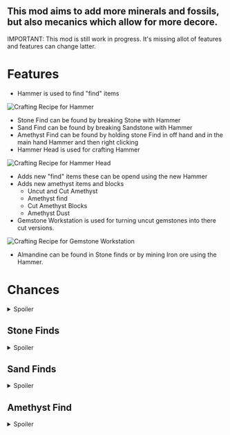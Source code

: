 This mod aims to add more minerals and fossils, but also mecanics which allow for more decore.
---
IMPORTANT: This mod is still work in progress. It's missing allot of features and features can change latter.

# Features
- Hammer is used to find "find" items

![Crafting Recipe for Hammer](https://cdn.modrinth.com/data/cached_images/640e82dde8ebe05cfbc5c6b662777f8496089321.png)
- Stone Find can be found by breaking Stone with Hammer
- Sand Find can be found by breaking Sandstone with Hammer
- Amethyst Find can be found by holding stone Find in off hand and in the main hand Hammer and then right clicking
- Hammer Head is used for crafting Hammer

![Crafting Recipe for Hammer Head](https://cdn.modrinth.com/data/cached_images/e88f9c36e84bd4bfcf275872b3a9f8c3c154b633.png)
- Adds new "find" items these can be opend using the new Hammer
- Adds new amethyst items and blocks
  - Uncut and Cut Amethyst
  - Amethyst find
  - Cut Amethyst Blocks
  - Amethyst Dust 
- Gemstone Workstation is used for turning uncut gemstones into there cut versions.

![Crafting Recipe for Gemstone Workstation](https://cdn.modrinth.com/data/cached_images/49f55fc6791cec9238c4b108b50186e27d95ae99.png)
- Almandine can be found in Stone finds or by mining Iron ore using the Hammer.


# Chances 

<details>
<summary>Spoiler</summary>

- Stone Find has a 25% chance to drop from stone blocks
- Sand Find has a 15% chance to drop from sand stone blocks
- Breaking Amethyst Clusters with Hammer has a 15% chance to drop loot from Amethyst finds
- Almandine has a 10% chance to drop from iron ore blocks.

</details>


## Stone Finds
<details>
<summary>Spoiler</summary>

- 50% Coal
- 1% Diamond
- 1% Amethyst Find
- 1% Uncut Almandine
- 0.5% Emerald

</details>

## Sand Finds


<details>
<summary>Spoiler</summary>

- 30% Iron Nugget
- 20% Gold Nugget

</details>

## Amethyst Find


<details>
<summary>Spoiler</summary>

- 50% Amethyst Shard
- 30% Small Uncut Amethsyt
- 10% Medium Uncut Amethyst
- 5% Big Uncut Amethyst
- 5% Amethyst Dust

</details>



